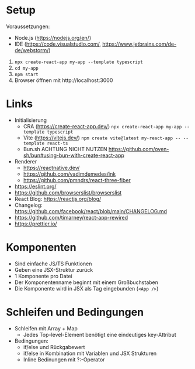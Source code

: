 # Setup

Voraussetzungen:

- Node.js (https://nodejs.org/en/)
- IDE (https://code.visualstudio.com/, https://www.jetbrains.com/de-de/webstorm/)

1. `npx create-react-app my-app --template typescript`
2. `cd my-app`
3. `npm start`
4. Browser öffnen mit http://localhost:3000

# Links

- Initialisierung
  - CRA (https://create-react-app.dev/) `npx create-react-app my-app --template typescript`
  - Vite (https://vitejs.dev/) `npm create vite@latest my-react-app -- --template react-ts`
  - Bun.sh ACHTUNG NICHT NUTZEN https://github.com/oven-sh/bun#using-bun-with-create-react-app
- Renderer
  - https://reactnative.dev/
  - https://github.com/vadimdemedes/ink
  - https://github.com/pmndrs/react-three-fiber
- https://eslint.org/
- https://github.com/browserslist/browserslist
- React Blog: https://reactjs.org/blog/
- Changelog: https://github.com/facebook/react/blob/main/CHANGELOG.md
- https://github.com/timarney/react-app-rewired
- https://prettier.io/

# Komponenten

- Sind einfache JS/TS Funktionen
- Geben eine JSX-Struktur zurück
- 1 Komponente pro Datei
- Der Komponentenname beginnt mit einem Großbuchstaben
- Die Komponente wird in JSX als Tag eingebunden (`<App />`)

# Schleifen und Bedingungen

- Schleifen mit Array + Map
  - Jedes Top-level-Element benötigt eine eindeutiges key-Attribut
- Bedingungen:
  - if/else und Rückgabewert
  - if/else in Kombination mit Variablen und JSX Strukturen
  - Inline Bedinungen mit ?:-Operator
